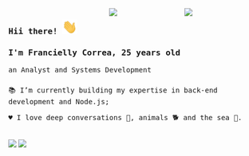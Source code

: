 <img align="right" width="30%" src="https://media4.giphy.com/media/xT1XGzXhVgWRLN1Cco/giphy.gif?cid=ecf05e477nwek5k4cjd14k1qwfrszwt25mjywimb48n5igsz&rid=giphy.gif"/>
<img align="right" width="30%" src="https://media0.giphy.com/media/v1.Y2lkPTc5MGI3NjExdzMwbjVsMXVxdjVueW9id3ZkYmZvYTZteTQxbHhwZXNyeTduZmlwdyZlcD12MV9pbnRlcm5hbF9naWZfYnlfaWQmY3Q9Zw/ACdlsmViQciA8BfGp3/giphy.gif"/>

### <samp>Hii there! <img src="https://raw.githubusercontent.com/ABSphreak/ABSphreak/master/gifs/Hi.gif" width="30px" /></samp>

### <kbd> I'm Francielly Correa, 25 years old </kbd>

<kbd>an Analyst and Systems Development </kbd>

###

 <samp> 📚 I’m currently building my expertise in back-end development and Node.js; </samp>

 <samp> ♥ I love deep conversations 🤯, animals 🐕 and the sea 🌊. </samp>
 
##

<img src="https://img.shields.io/badge/-JS-yellow" /> <img src="https://img.shields.io/badge/-Node-green" />

<!-- 
**Franciellycs/Franciellycs** is a ✨ _special_ ✨ repository because its `README.md` (this file) appears on your GitHub profile.

Here are some ideas to get you started:

- 🔭 I’m currently working on ...
- 🌱 I’m currently learning ...
- 👯 I’m looking to collaborate on ...
- 🤔 I’m looking for help with ...
- 💬 Ask me about ...
- 📫 How to reach me: ...
- 😄 Pronouns: ...
- ⚡ Fun fact: ...
-->
